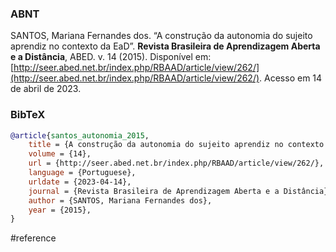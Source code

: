 ### ABNT
SANTOS, Mariana Fernandes dos. “A construção da autonomia do sujeito aprendiz no contexto da EaD”. **Revista Brasileira de Aprendizagem Aberta e a Distância**, ABED. v. 14 (2015). Disponível em: [http://seer.abed.net.br/index.php/RBAAD/article/view/262/](http://seer.abed.net.br/index.php/RBAAD/article/view/262/). Acesso em 14 de abril de 2023.

### BibTeX
```bibtex
@article{santos_autonomia_2015,
	title = {A construção da autonomia do sujeito aprendiz no contexto da {EaD}},
	volume = {14},
	url = {http://seer.abed.net.br/index.php/RBAAD/article/view/262/},
	language = {Portuguese},
	urldate = {2023-04-14},
	journal = {Revista Brasileira de Aprendizagem Aberta e a Distância},
	author = {SANTOS, Mariana Fernandes dos},
	year = {2015},
}
```

#reference